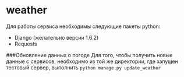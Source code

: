 weather
=======
Для работы сервиса необходимы следующие пакеты python:
- Django (желательно версии 1.6.2)
- Requests

###Обновление данных о погоде
Для того, чтобы получить новые данные с сервисов, необходимо из той же директории, где запущен тестовый сервер, выполнить `python manage.py update_weather`
